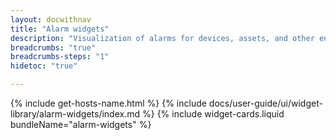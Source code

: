 ```yaml
---
layout: docwithnav
title: "Alarm widgets"
description: "Visualization of alarms for devices, assets, and other entities."
breadcrumbs: "true"
breadcrumbs-steps: "1"
hidetoc: "true"

---
```

{% include get-hosts-name.html %}
{% include docs/user-guide/ui/widget-library/alarm-widgets/index.md %}
{% include widget-cards.liquid bundleName="alarm-widgets" %}

